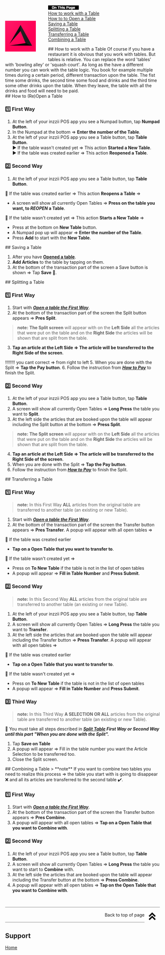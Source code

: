 <div id= "Top"></div>
<p><img src="../Assets/Pictures/play_store_512.png" alt="inzzii logo" width="100" style="float: left; margin-right: 40px; margin-top: 50px; margin-bottom: 20px"/>
<img src="../Assets/Pictures/OnTP.png" alt="index" width="100" style="float: left"/> <br>
<a href="#Work Table">How to work with a Table</a><br>
<a href="#Open Table">How to to Open a Table</a><br>
<a href="#Save Table">Saving a Table</a><br>
<a href="#Split Table">Splitting a Table</a><br>
<a href="#Transfer Table">Transferring a Table</a><br>
<a href="#Combine Table">Combining a Table</a><br>
</p>

<div id= "Work Table"></div>
## How to work with a Table
Of course if you have a restaurant it is obvious that you work with tables. But tables is relative. You can replace the word 'tables' with 'bowling alley' or 'squash court'. As long as the have a different number you can work with the table logic. You book for example multiple times during a certain period, different transaction upon the table. The fist time some drinks, the second time some food and drinks and the third time some other drinks upon the table.
When they leave, the table with all the drinks and food will need to be paid.

<div id= "Open Table"></div>
## How to (Re)Open a Table

### 1️⃣  First Way
1. At the left of your inzzii POS app you see a Numpad button, tap **Numpad Button**.
2. In the Numpad at the bottom => **Enter the number of the Table**.
3. At the left of your inzzii POS app you see a Table button, tap **Table Button**.  
▶️ If the table wasn't created yet => This action **Started a New Table**.  
▶️ If the table was created earlier => This action **Reopened a Table**.


### 2️⃣  Second Way

1. At the left of your inzzii POS app you see a Table button, tap **Table Button**.

📌 If the table was created earlier => This action **Reopens a Table** =>

* A screen will show all currently Open Tables => **Press on the table you want, to _REOPEN_ a Table**.  

📌 If the table wasn't created yet => This action **Starts a New Table** =>

* Press at the bottom on **New Table** button.
* A Numpad pop up will appear => **Enter the number of the Table**.
* Press **Add** to start with the **New Table**.


<div id= "Save Table"></div>
## Saving a Table

1. After you have **<a href="#Open Table">Opened a table</a>**.
2. **Add Articles** to the table by tapping on them.
3. At the bottom of the transaction part of the screen a Save button is shown => Tap **Save** 💾.

<div id= "Split Table"></div>
## Splitting a Table

### 1️⃣  First Way
1. Start with ***<a href="#Open Table">Open a table the First Way</a>***.
2. At the bottom of the transaction part of the screen the Split button appears => **Pres Split**.
> **note:**  **The Split screen** will appear with on the **Left Side** all the articles that were put on the table and on the **Right Side** the articles will be shown that are split from the table.
3. **Tap an article at the Left Side => The article will be transferred to the Right Side of the screen**.

!!!!!!!! you cant correct => from right to left
5. When you are done with the Split => **Tap the Pay button**.
6. Follow the instruction from ***[How to Pay](../docs/Chapter18.md)*** to finish the Split.


### 2️⃣  Second Way

1. At the left of your inzzii POS app you see a Table button, tap **Table Button**.
2. A screen will show all currently Open Tables => **Long Press** the table you want to **Split**.
3. At the left side the articles that are booked upon the table will appear including the Split button at the bottom => **Press Split**.
> **note:**  **The Split screen** will appear with on the **Left Side** all the articles that were put on the table and on the **Right Side** the articles will be shown that are split from the table.
4. **Tap an article at the Left Side => The article will be transferred to the Right Side of the screen**.
5. When you are done with the Split => **Tap the Pay button**.
6. Follow the instruction from ***[How to Pay](../docs/Chapter18.md)*** to finish the Split.

<div id= "Transfer Table"></div>
## Transferring a Table

### 1️⃣  First Way 
> **note:**   In this First Way **ALL** articles from the original table are transferred to another table (an existing or new Table).

1. Start with ***<a href="#Open Table">Open a table the First Way</a>***.
2. At the bottom of the transaction part of the screen the Transfer button appears => **Pres Transfer**. A popup will appear with all open tables => 

📌 If the table was created earlier 
* **Tap on a Open Table that you want to transfer to**.

📌 If the table wasn't created yet =>
* Press on **To New Table** if the table is not in the list of open tables 
* A popup will appear => **Fill in Table Number** and **Press Submit**. 


### 2️⃣  Second Way
> **note:**   In this Second Way **ALL** articles from the original table are transferred to another table (an existing or new Table).

1. At the left of your inzzii POS app you see a Table button, tap **Table Button**.
2. A screen will show all currently Open Tables => **Long Press** the table you want to **Transfer**.
3. At the left side the articles that are booked upon the table will appear including the Transfer button => **Press Transfer**. A popup will appear with all open tables => 

📌 If the table was created earlier 
* **Tap on a Open Table that you want to transfer to**.

📌 If the table wasn't created yet =>
* Press on **To New Table** if the table is not in the list of open tables 
* A popup will appear => **Fill in Table Number** and **Press Submit**. 


### 3️⃣  Third Way
> **note:**   In this Third Way **A SELECTION OR ALL** articles from the original table are transferred to another table (an existing or new Table).

📌 You must take all steps described in ***<a href="#Split Table">Split Table</a> First Way or Second Way until this part "When you are done with the Split".*** 
1. Tap **Save on Table**
2. A popup will appear => Fill in the table number you want the Article Selection to be transferred too.
3. Close the Split screen.


<div id= "Combine Table"></div>
## Combining a Table
> **note** If you want to combine two tables you need to realize this process => the table you start with is going to disappear ❌ and all its articles are transferred to the second table ✔️.

### 1️⃣  First Way 

1. Start with ***<a href="#Open Table">Open a table the First Way</a>***.
2. At the bottom of the transaction part of the screen the Transfer button appears => **Pres Combine**.
3. A popup will appear with all open tables => **Tap on a Open Table that you want to Combine with**.


### 2️⃣  Second Way

1. At the left of your inzzii POS app you see a Table button, tap **Table Button**.
2. A screen will show all currently Open Tables => **Long Press** the table you want to start to **Combine** with.
3. At the left side the articles that are booked upon the table will appear including the Transfer button at the bottom => **Press Combine**.
4. A popup will appear with all open tables => **Tap on the Open Table that you want to Combine with**.

<p><br></p>
<hr style="border-top: 3px solid #ccc; background: transparent;" >
<a href="#Top"><img src="../Assets/Pictures/Top.png" alt="Top" width="50" align="right" style="margin-bottom: 10px"/></a>
<p style="text-align: right;"> Back to top of page </p>
<hr style="border-top: 3px solid #ccc; background: transparent;" >

## Support
[Home](../index.md)
